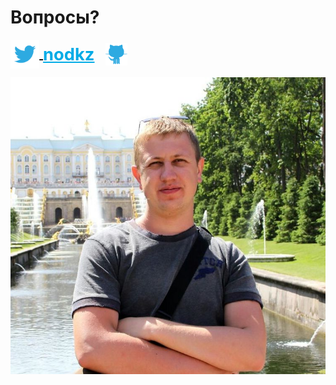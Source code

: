 # Вопросы?

<div style="font-size: 1.5em;">
  <div>
    <a href="https://twitter.com/nodkz" target="_blank">
      <img src="./twitter.png" style="height: 2.2em; border: none; background: none; box-shadow: none; vertical-align: middle;" />
    </a>
    <a href="https://twitter.com/nodkz" target="_blank" style="vertical-align: middle; font-weight: bold; font-size: 1.3em; color: #00abe6;">nodkz</a>
    &nbsp;
    <a href="https://github.com/nodkz" target="_blank">
      <img src="./github.png" style="height: 1.7em; border: none; background: none; box-shadow: none; vertical-align: middle;" />
    </a>
  </div>
</div>

![Photo](./profile_photo.jpg) <!-- .element: style="max-width: 400px; border: none" -->